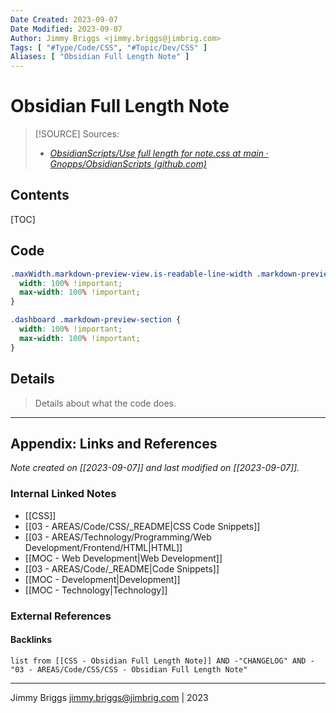 ```yaml
---
Date Created: 2023-09-07
Date Modified: 2023-09-07
Author: Jimmy Briggs <jimmy.briggs@jimbrig.com>
Tags: [ "#Type/Code/CSS", "#Topic/Dev/CSS" ]
Aliases: [ "Obsidian Full Length Note" ]
---
```


# Obsidian Full Length Note

> [!SOURCE] Sources:
> - *[ObsidianScripts/Use full length for note.css at main · Gnopps/ObsidianScripts (github.com)](https://github.com/Gnopps/ObsidianScripts/blob/main/Use%20full%20length%20for%20note.css)*

## Contents

[TOC]

## Code

```css
.maxWidth.markdown-preview-view.is-readable-line-width .markdown-preview-sizer {
  width: 100% !important;
  max-width: 100% !important;
}

.dashboard .markdown-preview-section {
  width: 100% !important;
  max-width: 100% !important;
}
```

## Details

> Details about what the code does.


***

## Appendix: Links and References

*Note created on [[2023-09-07]] and last modified on [[2023-09-07]].*

### Internal Linked Notes

- [[CSS]]
- [[03 - AREAS/Code/CSS/_README|CSS Code Snippets]]
- [[03 - AREAS/Technology/Programming/Web Development/Frontend/HTML|HTML]]
- [[MOC - Web Development|Web Development]]
- [[03 - AREAS/Code/_README|Code Snippets]]
- [[MOC - Development|Development]]
- [[MOC - Technology|Technology]]

### External References

#### Backlinks

```dataview
list from [[CSS - Obsidian Full Length Note]] AND -"CHANGELOG" AND -"03 - AREAS/Code/CSS/CSS - Obsidian Full Length Note"
```


***

Jimmy Briggs <jimmy.briggs@jimbrig.com> | 2023

